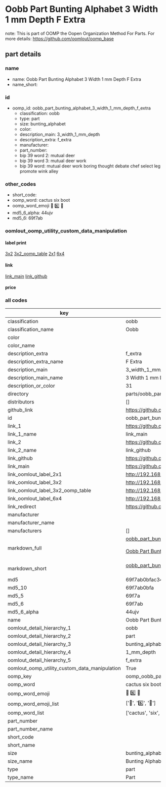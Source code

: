 # Oobb Part Bunting Alphabet 3 Width 1 mm Depth F Extra  

note: This is part of OOMP the Oopen Organization Method For Parts. For more details: https://github.com/oomlout/oomp_base

##  part details
  







### name
* name: Oobb Part Bunting Alphabet 3 Width 1 mm Depth F Extra
* name_short: 
### id
* oomp_id: oobb_part_bunting_alphabet_3_width_1_mm_depth_f_extra
  * classification: oobb
  * type: part
  * size: bunting_alphabet
  * color: 
  * description_main: 3_width_1_mm_depth
  * description_extra: f_extra
  * manufacturer: 
  * part_number: 
  * bip 39 word 2: mutual deer
  * bip 39 word 3: mutual deer work
  * bip 39 word: mutual deer work boring thought debate chef select leg promote wink alley

### other_codes
* short_code: 
* oomp_word: cactus six boot
* oomp_word_emoji :cactus: :six: :boot:
* md5_6_alpha: 44ujv
* md5_6: 69f7ab






### oomlout_oomp_utility_custom_data_manipulation
#### label print
[3x2](http://192.168.1.245:1112/?label=oomp%2044ujv)
[3x2_oomp_table](http://192.168.1.108:1112/?label=oomp%2044ujv)
[2x1](http://192.168.1.242:1112/?label=oomp%2044ujv)
[6x4](http://192.168.1.55:1112/?label=oomp%2044ujv)    

#### link

[link_main](https://github.com/oomlout/oomlout_oomp_version_1_messy/tree/main/parts/oobb_part_bunting_alphabet_3_width_1_mm_depth_f_extra) [link_github](https://github.com/oomlout/oomlout_oomp_version_1_messy/tree/main/parts/oobb_part_bunting_alphabet_3_width_1_mm_depth_f_extra)                             

#### price







### all codes 
| key | value |  
| --- | --- |  
| classification | oobb |  
| classification_name | Oobb |  
| color |  |  
| color_name |  |  
| description_extra | f_extra |  
| description_extra_name | F Extra |  
| description_main | 3_width_1_mm_depth |  
| description_main_name | 3 Width 1 mm Depth |  
| description_or_color | 31 |  
| directory | parts/oobb_part_bunting_alphabet_3_width_1_mm_depth_f_extra |  
| distributors | [] |  
| github_link | https://github.com/oomlout/oomlout_oomp_part_src/tree/main/parts/oobb_part_bunting_alphabet_3_width_1_mm_depth_f_extra |  
| id | oobb_part_bunting_alphabet_3_width_1_mm_depth_f_extra |  
| link_1 | https://github.com/oomlout/oomlout_oomp_version_1_messy/tree/main/parts/oobb_part_bunting_alphabet_3_width_1_mm_depth_f_extra |  
| link_1_name | link_main |  
| link_2 | https://github.com/oomlout/oomlout_oomp_version_1_messy/tree/main/parts/oobb_part_bunting_alphabet_3_width_1_mm_depth_f_extra |  
| link_2_name | link_github |  
| link_github | https://github.com/oomlout/oomlout_oomp_version_1_messy/tree/main/parts/oobb_part_bunting_alphabet_3_width_1_mm_depth_f_extra |  
| link_main | https://github.com/oomlout/oomlout_oomp_version_1_messy/tree/main/parts/oobb_part_bunting_alphabet_3_width_1_mm_depth_f_extra |  
| link_oomlout_label_2x1 | http://192.168.1.242:1112/?label=oomp%2044ujv |  
| link_oomlout_label_3x2 | http://192.168.1.245:1112/?label=oomp%2044ujv |  
| link_oomlout_label_3x2_oomp_table | http://192.168.1.108:1112/?label=oomp%2044ujv |  
| link_oomlout_label_6x4 | http://192.168.1.55:1112/?label=oomp%2044ujv |  
| link_redirect | https://github.com/oomlout/oomlout_oomp_version_1_messy/tree/main/parts/oobb_part_bunting_alphabet_3_width_1_mm_depth_f_extra |  
| manufacturer |  |  
| manufacturer_name |  |  
| manufacturers | [] |  
| markdown_full | [oobb_part_bunting_alphabet_3_width_1_mm_depth_f_extra](none)<br>[](none)<br>[Oobb Part Bunting Alphabet 3 Width 1 Mm Depth F Extra](none)<br><br> |  
| markdown_short | [oobb_part_bunting_alphabet_3_width_1_mm_depth_f_extra](none)<br><br> |  
| md5 | 69f7ab0bfac344e8e170719ffb0e5491 |  
| md5_10 | 69f7ab0bfa |  
| md5_5 | 69f7a |  
| md5_6 | 69f7ab |  
| md5_6_alpha | 44ujv |  
| name | Oobb Part Bunting Alphabet 3 Width 1 mm Depth F Extra |  
| oomlout_detail_hierarchy_1 | oobb |  
| oomlout_detail_hierarchy_2 | part |  
| oomlout_detail_hierarchy_3 | bunting_alphabet |  
| oomlout_detail_hierarchy_4 | 1_mm_depth |  
| oomlout_detail_hierarchy_5 | f_extra |  
| oomlout_oomp_utility_custom_data_manipulation | True |  
| oomp_key | oomp_oobb_part_bunting_alphabet_3_width_1_mm_depth_f_extra |  
| oomp_word | cactus six boot |  
| oomp_word_emoji | :cactus: :six: :boot: |  
| oomp_word_emoji_list | [':cactus:', ':six:', ':boot:'] |  
| oomp_word_list | ['cactus', 'six', 'boot'] |  
| part_number |  |  
| part_number_name |  |  
| short_code |  |  
| short_name |  |  
| size | bunting_alphabet |  
| size_name | Bunting Alphabet |  
| type | part |  
| type_name | Part |  
